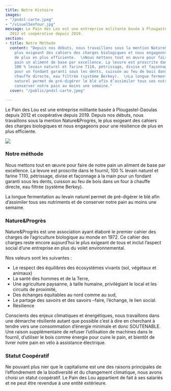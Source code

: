 ```yaml
---
title: Notre Histoire
images:
- "/pndsl-carte.jpeg"
- "/visuel5enfour.jpg"
message: Le Pain des Lou est une entreprise militante basée à Plougastel-Daoulas depuis
  2012 et coopérative depuis 2019.
section:
- title: Notre Méthode
  content: "Depuis nos débuts, nous travaillons sous la mention Nature&Progrès, le
    plus exigeant des cahiers des charges biologiques et nous engageons pour une résilience
    de plus en plus efficiente.  \nNous mettons tout en œuvre pour faire de notre
    pain un aliment de base par excellence. La levure est proscrite dans le fournil,
    100 % levain naturel et farine T110, pétrissage, divise et façonnage à la main
    pour un fondant garanti sous les dents, cuisson au feu de bois dans un four à
    chauffe directe, eau filtrée (système Berkey).  \nLa longue fermentation au levain
    naturel permet de pré-digérer le blé afin d’assimiler tous ses nutriments et de
    conserver notre pain au moins une semaine."
  cover: "/public/pndsl-carte.jpeg"

---
```

Le Pain des Lou est une entreprise militante basée à Plougastel-Daoulas depuis 2012 et coopérative depuis 2019. Depuis nos débuts, nous travaillons sous la mention Nature&Progrès, le plus exigeant des cahiers des charges biologiques et nous engageons pour une résilience de plus en plus efficiente.

![](/pndsl-carte.jpeg)

### Notre méthode

Nous mettons tout en œuvre pour faire de notre pain un aliment de base par excellence. 
La levure est proscrite dans le fournil, 100 % levain naturel et farine T110, pétrissage, divise et façonnage à la main pour un fondant garanti sous les dents, cuisson au feu de bois dans un four à chauffe directe, eau filtrée (système Berkey).

La longue fermentation au levain naturel permet de pré-digérer le blé afin d’assimiler tous ses nutriments et de conserver notre pain au moins une semaine.

### Nature&Progrès

Nature&Progrès est une association ayant élaboré le premier cahier des charges de l’agriculture biologique au monde en 1972. Ce cahier des charges reste encore aujourd’hui le plus exigeant de tous et inclut l’aspect social d’une entreprise en plus du volet environnemental. 

Nos valeurs sont les suivantes :
- Le respect des équilibres des écosystèmes vivants (sol, végétaux et animaux) 
- La santé des hommes et de la Terre, 
- Une agriculture paysanne, à taille humaine, privilégiant le local et les circuits de proximité, 
- Des échanges équitables au nord comme au sud, 
- Le partage des savoirs et des savoirs –faire, l’échange, le lien social. 
- Résilience

Conscients des enjeux climatiques et énergétiques, nous travaillons dans une démarche résiliente autant que possible c’est à dire en cherchant à tendre vers une consommation d’énergie minimale et donc SOUTENABLE. Une raison supplémentaire de refuser l’utilisation de machines dans le fournil, d’utiliser le bois comme énergie pour cuire le pain, et bientôt de livrer notre pain en vélo à assistance électrique.

### Statut Coopératif

Ne pouvant plus nier que le capitalisme est une des raisons principales de l’effondrement de la biodiversité et du changement climatique, nous avons choisi un statut coopératif. Le Pain des Lou appartient de fait à ses salariés et ne peut être revendue à une entité extérieure.